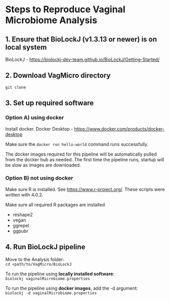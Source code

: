 # Steps to Reproduce Vaginal Microbiome Analysis

## 1. Ensure that BioLockJ (v1.3.13 or newer) is on local system
BioLockJ - https://biolockj-dev-team.github.io/BioLockJ/Getting-Started/

## 2. Download VagMicro directory
`git clone `

## 3. Set up required software

### Option A) using docker

Install docker.
Docker Desktop - https://www.docker.com/products/docker-desktop

Make sure the ` docker run hello-world ` command runs successfully.

The docker images required for this pipeline will be automatically pulled from the docker hub as needed.  The first time the pipeline runs, startup will be slow as images are downloaded. 

### Option B) not using docker

Make sure R is installed.  See https://www.r-project.org/.  These scripts were written with 4.0.2.

Make sure all required R packages are installed                                

 * reshape2
 * vegan
 * ggrepel
 * ggpubr

## 4. Run BioLockJ pipeline

Move to the Analysis folder:            
`cd <path/to/VagMicro/BioLockJ`

To run the pipeline using **locally installed software**:                 
`biolockj vaginalMicrobiome.properties`

To run the pipeline using **docker images**, add the -d argument:                                    
`biolockj -d vaginalMicrobiome.properties`
